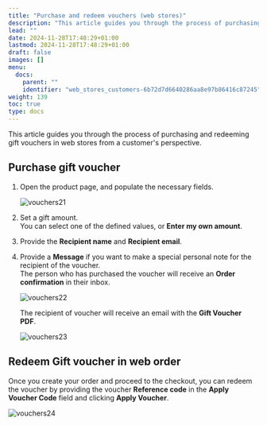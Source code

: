 ```yaml
---
title: "Purchase and redeem vouchers (web stores)"
description: "This article guides you through the process of purchasing and redeeming gift vouchers in web stores from a customer's perspective."
lead: ""
date: 2024-11-28T17:48:29+01:00
lastmod: 2024-11-28T17:48:29+01:00
draft: false
images: []
menu:
  docs:
    parent: ""
    identifier: "web_stores_customers-6b72d7d6640286aa8e97b86416c87245"
weight: 139
toc: true
type: docs
---
```


This article guides you through the process of purchasing and redeeming gift vouchers in web stores from a customer's perspective.

## Purchase gift voucher 

1. Open the product page, and populate the necessary fields.

    ![vouchers21](vouchers21.png)

2.	Set a gift amount.   
    You can select one of the defined values, or **Enter my own amount**.
3.	Provide the **Recipient name** and **Recipient email**.
4.	Provide a **Message** if you want to make a special personal note for the recipient of the voucher.       
    The person who has purchased the voucher will receive an **Order confirmation** in their inbox.

    ![vouchers22](vouchers22.png)

    The recipient of voucher will receive an email with the **Gift Voucher PDF**.  

    ![vouchers23](vouchers23.png)

## Redeem Gift voucher in web order

Once you create your order and proceed to the checkout, you can redeem the voucher by providing the voucher **Reference code** in the **Apply Voucher Code** field and clicking **Apply Voucher**.

  ![vouchers24](vouchers24.png)